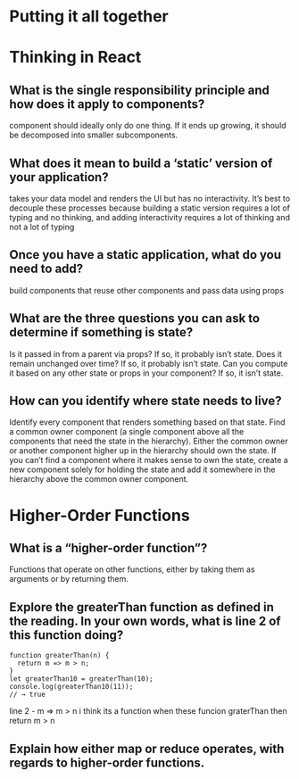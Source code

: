 # Putting it all together

# Thinking in React

## What is the single responsibility principle and how does it apply to components?
component should ideally only do one thing. If it ends up growing, it should be decomposed into smaller subcomponents.

## What does it mean to build a ‘static’ version of your application?
takes your data model and renders the UI but has no interactivity. It’s best to decouple these processes because building a 
static version requires a lot of typing and no thinking, and adding interactivity requires a lot of thinking and not a lot of typing
## Once you have a static application, what do you need to add?
build components that reuse other components and pass data using props
## What are the three questions you can ask to determine if something is state?
Is it passed in from a parent via props? If so, it probably isn’t state.
Does it remain unchanged over time? If so, it probably isn’t state.
Can you compute it based on any other state or props in your component? If so, it isn’t state.
## How can you identify where state needs to live?
Identify every component that renders something based on that state.
Find a common owner component (a single component above all the components that need the state in the hierarchy).
Either the common owner or another component higher up in the hierarchy should own the state.
If you can’t find a component where it makes sense to own the state, create a new component solely for holding the state and add it somewhere
in the hierarchy above the common owner component.

# Higher-Order Functions

## What is a “higher-order function”?
Functions that operate on other functions, either by taking them as arguments or by returning them.
## Explore the greaterThan function as defined in the reading. In your own words, what is line 2 of this function doing?
```
function greaterThan(n) {
  return m => m > n;
}
let greaterThan10 = greaterThan(10);
console.log(greaterThan10(11));
// → true
```
line 2 -   m => m > n i think its a function when these funcion graterThan then return m > n

## Explain how either map or reduce operates, with regards to higher-order functions.
